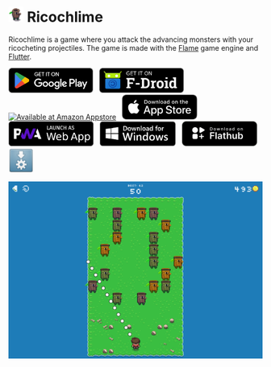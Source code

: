 # <img src="assets/icon/icon.png" width="30" height="30" alt="Logo"> Ricochlime

Ricochlime is a game where you attack the advancing monsters with your ricocheting projectiles. The game is made with the [Flame](https://flame-engine.org/) game engine and [Flutter](https://flutter.dev/).

[<img src='assets_raw/google-play-badge.png'
    alt='Get it on Google Play'
    height=50>][google_play]
&nbsp;
[<img src='assets_raw/f-droid-badge.png'
    alt='Get it on F-Droid'
    height=50>][f_droid]
&nbsp;
[<img src='https://images-na.ssl-images-amazon.com/images/G/01/mobile-apps/devportal2/res/images/amazon-appstore-badge-english-black.png'
    alt='Available at Amazon Appstore'
    height=50>][amazon_appstore]
&nbsp;
[<img src='assets_raw/app-store-badge.svg'
    alt='Get it on the App Store'
    height=50>][app_store]
&nbsp;
[<img src='assets_raw/pwa-badge.png'
    alt='Launch as web app'
    height=50>][web_app]
&nbsp;
[<img src="assets_raw/windows-badge.png"
    alt="Download for Windows"
    height=50>][download_windows]
&nbsp;
[<img src="assets_raw/flathub-badge.svg"
    alt="Download on Flathub"
    height=50>][flathub]
&nbsp;
[<img src="assets_raw/appimage-logo.png"
    alt="Get it as an AppImage"
    height=50>][download_appimage]

<img src='metadata/en-US/images/tenInchScreenshots/2_play.png' alt='Game screen with a player at the bottom facing multiple monsters' />

[google_play]: https://play.google.com/store/apps/details?id=com.adilhanney.ricochlime
[f_droid]: https://f-droid.org/packages/com.adilhanney.ricochlime/
[amazon_appstore]: https://www.amazon.co.uk/Adil-Hanney-Ricochlime/dp/B0CFK76XNX/
[app_store]: https://apps.apple.com/app/ricochlime/id6459539993
[web_app]: https://ricochlime.adil.hanney.org
[flathub]: https://flathub.org/apps/com.adilhanney.ricochlime
[download_windows]: https://github.com/adil192/ricochlime/releases/download/v1.9.0/RicochlimeInstaller_v1.9.0.exe
[download_appimage]: https://github.com/adil192/ricochlime/releases/download/v1.9.0/Ricochlime-1.9.0-x86_64.AppImage

